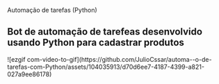 Automação de tarefas  (Python)
<h2>Bot de automação de tarefeas desenvolvido usando Python para cadastrar produtos</h2>
![ezgif com-video-to-gif](https://github.com/JulioCssar/automa--o-de-tarefas-com-Python/assets/104035913/d70d6ee7-4187-4399-a821-027a9ee86178)
